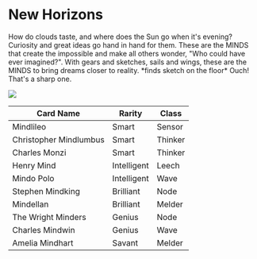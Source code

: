 # New Horizons

How do clouds taste, and where does the Sun go when it's evening? Curiosity and great ideas go hand in hand for them. These are the MINDS that create the impossible and make all others wonder, "Who could have ever imagined?". With gears and sketches, sails and wings, these are the MINDS to bring dreams closer to reality. \*finds sketch on the floor\* Ouch! That's a sharp one.

![](../../../../../.gitbook/assets/Warriortopia\_0004\_NewHorizons.png)



| Card Name              | Rarity      | Class   |
| ---------------------- | ----------- | ------- |
| Mindlileo              | Smart       | Sensor  |
| Christopher Mindlumbus | Smart       | Thinker |
| Charles Monzi          | Smart       | Thinker |
| Henry Mind             | Intelligent | Leech   |
| Mindo Polo             | Intelligent | Wave    |
| Stephen Mindking       | Brilliant   | Node    |
| Mindellan              | Brilliant   | Melder  |
| The Wright Minders     | Genius      | Node    |
| Charles Mindwin        | Genius      | Wave    |
| Amelia Mindhart        | Savant      | Melder  |
